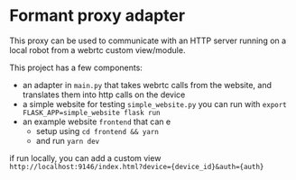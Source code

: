 # Formant proxy adapter

This proxy can be used to communicate with an HTTP server running on a local robot from a webrtc custom view/module.

This project has a few components:

* an adapter in `main.py` that takes webrtc calls from the website, and translates them into http calls on the device
* a simple website for testing `simple_website.py` you can run with `export FLASK_APP=simple_website flask run`
* an example website `frontend` that can e
  * setup using `cd frontend && yarn`
  * and run `yarn dev`

if run locally, you can add a custom view `http://localhost:9146/index.html?device={device_id}&auth={auth}`
